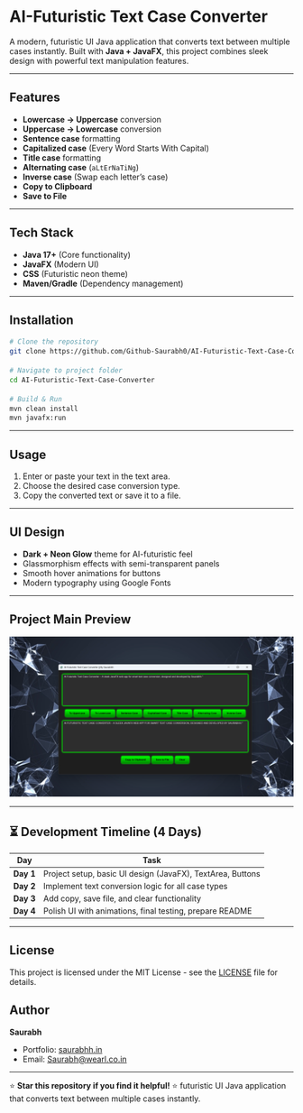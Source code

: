#  AI-Futuristic Text Case Converter

A modern, futuristic UI Java application that converts text between multiple cases instantly. Built with **Java + JavaFX**, this project combines sleek design with powerful text manipulation features.

---

##  Features
-  **Lowercase → Uppercase** conversion
-  **Uppercase → Lowercase** conversion
-  **Sentence case** formatting
-  **Capitalized case** (Every Word Starts With Capital)
-  **Title case** formatting
-  **Alternating case** (`aLtErNaTiNg`)
-  **Inverse case** (Swap each letter’s case)
-  **Copy to Clipboard**
-  **Save to File**

---

##  Tech Stack
- **Java 17+** (Core functionality)
- **JavaFX** (Modern UI)
- **CSS** (Futuristic neon theme)
- **Maven/Gradle** (Dependency management)

---

##  Installation
```bash
# Clone the repository
git clone https://github.com/Github-Saurabh0/AI-Futuristic-Text-Case-Converter.git

# Navigate to project folder
cd AI-Futuristic-Text-Case-Converter

# Build & Run
mvn clean install
mvn javafx:run
```

---

##  Usage
1. Enter or paste your text in the text area.
2. Choose the desired case conversion type.
3. Copy the converted text or save it to a file.

---

##  UI Design
- **Dark + Neon Glow** theme for AI-futuristic feel
- Glassmorphism effects with semi-transparent panels
- Smooth hover animations for buttons
- Modern typography using Google Fonts

---

##  Project Main Preview
![Main Live Project](src/main/resources/images/Main_Project.png)

---

## ⏳ Development Timeline (4 Days)

| Day  | Task |
|------|------|
| **Day 1** | Project setup, basic UI design (JavaFX), TextArea, Buttons |
| **Day 2** | Implement text conversion logic for all case types |
| **Day 3** | Add copy, save file, and clear functionality |
| **Day 4** | Polish UI with animations, final testing, prepare README |

---

##  License

This project is licensed under the MIT License - see the [LICENSE](LICENSE) file for details.

##  Author

**Saurabh**
-  Portfolio: [saurabhh.in](https://saurabhh.in)
-  Email: Saurabh@wearl.co.in


---

⭐ **Star this repository if you find it helpful!** ⭐
futuristic UI Java application that converts text between multiple cases instantly.